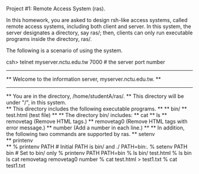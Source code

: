 ﻿Project #1: Remote Access System (ras). 

In this homework, you are asked to design rsh-like access systems,
called remote access systems, including both 
client and server.  In this system, the server designates a directory, 
say ras/; then, clients can only run executable programs inside the 
directory, ras/.  

The following is a scenario of using the system.

csh> telnet myserver.nctu.edu.tw 7000 # the server port number 
**************************************************************
** Welcome to the information server, myserver.nctu.edu.tw. **
**************************************************************
** You are in the directory, /home/studentA/ras/.
** This directory will be under "/", in this system.  
** This directory includes the following executable programs. 
** 
**	bin/
**	test.html	(test file)
**
** The directory bin/ includes: 
**	cat
**	ls
**	removetag		(Remove HTML tags.)
**	removetag0		(Remove HTML tags with error message.)
**	number  		(Add a number in each line.)
**
** In addition, the following two commands are supported by ras. 
**	setenv	
**	printenv	
** 
% printenv PATH                       # Initial PATH is bin/ and ./
PATH=bin:.
% setenv PATH bin                     # Set to bin/ only
% printenv PATH
PATH=bin
% ls
bin/		test.html
% ls bin
ls		cat		removetag     removetag0    number
% cat test.html > test1.txt
% cat test1.txt
<!test.html>
<TITLE>Test<TITLE>
<BODY>This is a <b>test</b> program
for ras.
</BODY>
% removetag test.html

Test 
This is a test program
for ras.

% removetag test.html > test2.txt
% cat test2.txt

Test 
This is a test program
for ras.

% removetag0 test.html
Error: illegal tag "!test.html"

Test 
This is a test program
for ras.

% removetag0 test.html > test2.txt
Error: illegal tag "!test.html"
% cat test2.txt

Test 
This is a test program
for ras.

% removetag test.html | number
  1 
  2 Test 
  3 This is a test program
  4 for ras.
  5 
% removetag test.html |1 number > test3.txt		# |1 does the same thing as normal pipe
% cat test3.txt
  1 
  2 Test 
  3 This is a test program
  4 for ras.
  5 
% removetag test.html |3 removetag test.html | number |1 number		# |3 skips two processes. 
  1 
  2	Test 
  3	This is a test program
  4	for ras.
  5
  6   1 
  7   2	Test 
  8   3	This is a test program
  9   4	for ras.
  10   5 
% ls |2 removetag test.html		# ls pipe to next command
  
  Test 
  This is a test program
  for ras.

% cat							# ls pipe to this command
  bin/
  test.html
  test1.txt
  test2.txt
% ls |2							# only pipe to second next legal process, doesn’t output
% removetag test.html | cat		# cat is second next legal process of ls
  bin/
  test.html
  test1.txt
  test2.txt
  
  Test 
  This is a test program
  for ras.

% date
  Unknown Command: [date].
# Let TA do this "cp /bin/date bin"  in your csh directory
% date
  Wed Oct  1 00:41:50 CST 2003
% exit
csh> 

Requirements and Hints: 

1. All data to stdout and stderr from server programs return to
clients.

2. The remote directory in the server at least needs to include
"removetag" and "number" and a test html file.  

3. The programs removetag and number are not important in this project. 
TAs will provide you with these two programs. 

4. You MUST use "exec" to run "ls", etc.  You MUST NOT use functions 
   like "system()" or some other functions (in lib) to do the job.
   That is, you cannot use a function which will include "exec".  

5. Pipe "|" behave the same as that in Unix shell. However, pipe "|n" 
   pipes the stdout S1 to the stdin S2 of the n'th next legal process. 

6. For commands that are empty or have errors, the pipe to the command is closed
   subsequently.  

Additional comments: 

1. All arguments MUST NOT INCLUDE "/" for security.
   You should print out error message instead.

2. You can still let stderr be the console output for your debugging messages. 

3. In addition to demo, you also need to prepare a simple report.

If you find some commands confusing or not working, please let me
know. Thanks.

Due date: 10/29 (Sun)
